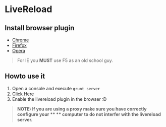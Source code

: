 # LiveReload

## Install browser plugin

- [Chrome](https://chrome.google.com/webstore/detail/livereload/jnihajbhpnppcggbcgedagnkighmdlei)
- [Firefox](https://addons.mozilla.org/en-US/firefox/addon/livereload/)
- [Opera](https://addons.opera.com/es/extensions/details/livereload-201-beta/?display=en)

> For IE you **MUST** use F5 as an old school guy.

## Howto use it

1. Open a console and execute `grunt server`
2. [Click Here](http://localhost:9000)
3. Enable the livereload plugin in the browser :D

> **NOTE: If you are using a proxy make sure you have correctly configure your **
> **      computer to do not interfer with the livereload server.**

